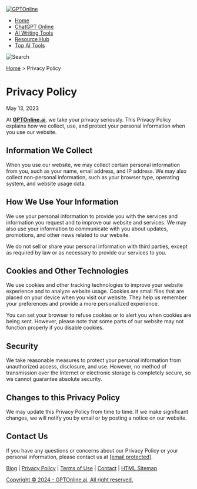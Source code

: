 [![GPTOnline](https://gptonline.ai/wp-content/uploads/2023/05/GPTOnline-1.gif)](https://gptonline.ai/)

* [Home](https://gptonline.ai/)
* [ChatGPT Online](https://gptonline.ai/chatgpt-online/)
* [AI Writing Tools](https://gptonline.ai/ai-writing-tools/)
* [Resource Hub](https://gptonline.ai/resource-hub/)
* [Top AI Tools](https://gptonline.ai/top-ai-tools/)

 ![Search](https://gptonline.ai/wp-content/themes/gpt-online/assets/images/search.svg)

[Home](https://gptonline.ai/) > Privacy Policy

Privacy Policy
==============

May 13, 2023

At [**GPTOnline.ai**](https://gptonline.ai/), we take your privacy seriously. This Privacy Policy explains how we collect, use, and protect your personal information when you use our website.

Information We Collect
----------------------

When you use our website, we may collect certain personal information from you, such as your name, email address, and IP address. We may also collect non-personal information, such as your browser type, operating system, and website usage data.

How We Use Your Information
---------------------------

We use your personal information to provide you with the services and information you request and to improve our website and services. We may also use your information to communicate with you about updates, promotions, and other news related to our website.

We do not sell or share your personal information with third parties, except as required by law or as necessary to provide our services to you.

Cookies and Other Technologies
------------------------------

We use cookies and other tracking technologies to improve your website experience and to analyze website usage. Cookies are small files that are placed on your device when you visit our website. They help us remember your preferences and provide a more personalized experience.

You can set your browser to refuse cookies or to alert you when cookies are being sent. However, please note that some parts of our website may not function properly if you disable cookies.

Security
--------

We take reasonable measures to protect your personal information from unauthorized access, disclosure, and use. However, no method of transmission over the Internet or electronic storage is completely secure, so we cannot guarantee absolute security.

Changes to this Privacy Policy
------------------------------

We may update this Privacy Policy from time to time. If we make significant changes, we will notify you by email or by posting a notice on our website.

Contact Us
----------

If you have any questions or concerns about our Privacy Policy or your personal information, please contact us at [\[email protected\]](https://gptonline.ai/cdn-cgi/l/email-protection).

[](https://www.facebook.com/gptonline/ "Facebook")[](https://twitter.com/gptonline_ai "Twitter")[](https://www.instagram.com/gptonline_ai/ "Instagram")[](https://www.youtube.com/@gptonline-ai/about "Youtube")[](https://www.reddit.com/user/gptonline-ai "Reddit")[](https://www.pinterest.com/gptonline/ "Pinterest")[](https://www.tiktok.com/@gptonline_ai "Tiktok")

[Blog](https://gptonline.ai/blog/ "Blog") | [Privacy Policy](https://gptonline.ai/privacy-policy/ "Privacy Policy") | [Terms of Use](https://gptonline.ai/terms-of-use/ "Terms of Use") | [Contact](https://gptonline.ai/contact/ "Contact") | [HTML Sitemap](https://gptonline.ai/html-sitemap/ "HTML Sitemap")

[Copyright © 2024 - GPTOnline.ai, All right reserved.](https://gptonline.ai/ "Copyright")